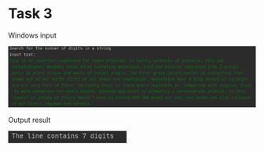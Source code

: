 Task 3
=====================

Windows input 

![](https://github.com/DzmitrySiarheyeu/Epam/blob/main/Third-chapter-of-the-course/Working%20with%20strings%20as%20an%20array%20of%20characters/Task%203/img/1.PNG)

Output result

![](https://github.com/DzmitrySiarheyeu/Epam/blob/main/Third-chapter-of-the-course/Working%20with%20strings%20as%20an%20array%20of%20characters/Task%203/img/2.PNG)
